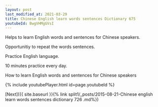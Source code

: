 ```yaml
---
layout: post
last_modified_at: 2021-03-29
title: Chinese English learn words sentences Dictionary 675 
youtubeId: BwgVHMgGVsI
---
```

 
 
Helps to learn English words and sentences for Chinese speakers.

Opportunitiy to repeat the words sentences. 

Practice English language. 
 
10 minutes practice every day. 
 
How to learn English words and sentences for Chinese speakers 
 
{% include youtubePlayer.html id=page.youtubeId %}
 
 
[Next]({{ site.baseurl }}{% link  split1/_posts/2015-08-21-Chinese english learn words sentences dictionary 726 .md%})
 

